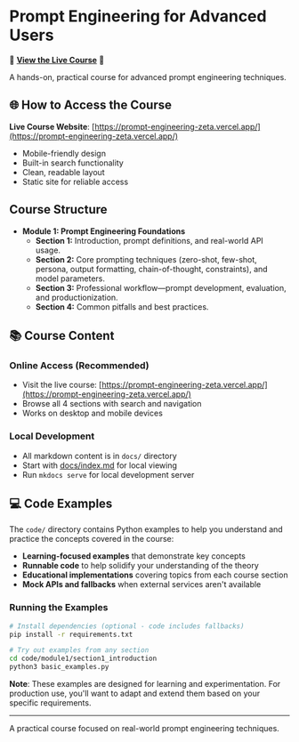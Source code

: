 # Prompt Engineering for Advanced Users

🚀 **[View the Live Course](https://prompt-engineering-zeta.vercel.app/)** 🚀

A hands-on, practical course for advanced prompt engineering techniques.

## 🌐 How to Access the Course

**Live Course Website**: [https://prompt-engineering-zeta.vercel.app/](https://prompt-engineering-zeta.vercel.app/)

- Mobile-friendly design
- Built-in search functionality
- Clean, readable layout
- Static site for reliable access

## Course Structure

- **Module 1: Prompt Engineering Foundations**
  - **Section 1:** Introduction, prompt definitions, and real-world API usage.
  - **Section 2:** Core prompting techniques (zero-shot, few-shot, persona, output formatting, chain-of-thought, constraints), and model parameters.
  - **Section 3:** Professional workflow—prompt development, evaluation, and productionization.
  - **Section 4:** Common pitfalls and best practices.

## 📚 Course Content

### Online Access (Recommended)
- Visit the live course: [https://prompt-engineering-zeta.vercel.app/](https://prompt-engineering-zeta.vercel.app/)
- Browse all 4 sections with search and navigation
- Works on desktop and mobile devices

### Local Development
- All markdown content is in `docs/` directory
- Start with [docs/index.md](docs/index.md) for local viewing
- Run `mkdocs serve` for local development server

## 💻 Code Examples

The `code/` directory contains Python examples to help you understand and practice the concepts covered in the course:

- **Learning-focused examples** that demonstrate key concepts
- **Runnable code** to help solidify your understanding of the theory
- **Educational implementations** covering topics from each course section
- **Mock APIs and fallbacks** when external services aren't available

### Running the Examples
```bash
# Install dependencies (optional - code includes fallbacks)
pip install -r requirements.txt

# Try out examples from any section
cd code/module1/section1_introduction
python3 basic_examples.py
```

**Note**: These examples are designed for learning and experimentation. For production use, you'll want to adapt and extend them based on your specific requirements.

---

A practical course focused on real-world prompt engineering techniques.